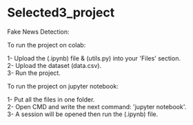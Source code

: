 # Selected3_project
Fake News Detection:

To run the project on colab: 

1- Upload the (.ipynb) file & (utils.py) into your 'Files' section.<br />
2- Upload the dataset (data.csv).<br />
3- Run the project.

To run the project on jupyter notebook:

1- Put all the files in one folder.<br />
2- Open CMD and write the next command: 'jupyter notebook'.<br />
3- A session will be opened then run the (.ipynb) file.
